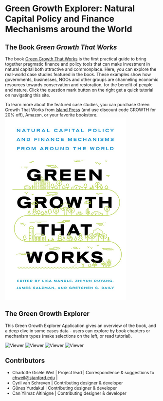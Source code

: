 # Green Growth Explorer: Natural Capital Policy and Finance Mechanisms around the World


## The Book _Green Growth That Works_
The book [Green Growth That Works](https://islandpress.org/books/green-growth-works) is the first practical guide to bring together pragmatic finance and policy tools that can make investment in natural capital both attractive and commonplace. Here, you can explore the real-world case studies featured in the book. These examples show how governments, businesses, NGOs and other groups are channeling economic resources towards conservation and restoration, for the benefit of people and nature. Click the question mark button on the right get a quick tutorial on navigating this site.

To learn more about the featured case studies, you can purchase Green Growth That Works from [Island Press](https://islandpress.org/books/green-growth-works) (and use discount code GROWTH for 20% off), Amazon, or your favorite bookstore.
![Book](src/static/cover.jpg)

## The Green Growth Explorer

This Green Growth Explorer Application gives an overview of the book, and a deep dive in some cases data - users can explore by book chapters or mechanism types (make selections on the left, or read tutorial).

![Viewer](src/static/figure_and_images/screenshots/example1.png)
![Viewer](src/static/figure_and_images/screenshots/example2.png)
![Viewer](src/static/figure_and_images/screenshots/example3.png)
![Viewer](src/static/figure_and_images/screenshots/example4.png)

## Contributors

- Charlotte Gisèle Weil | Project lead | Correspondence & suggestions to chweil@stanford.edu |
- Cyril van Schreven | Contributing designer & developer 
- Günes Yurdakul | Contributing designer & developer 
- Can Yilmaz Altinigne | Contributing designer & developer 

